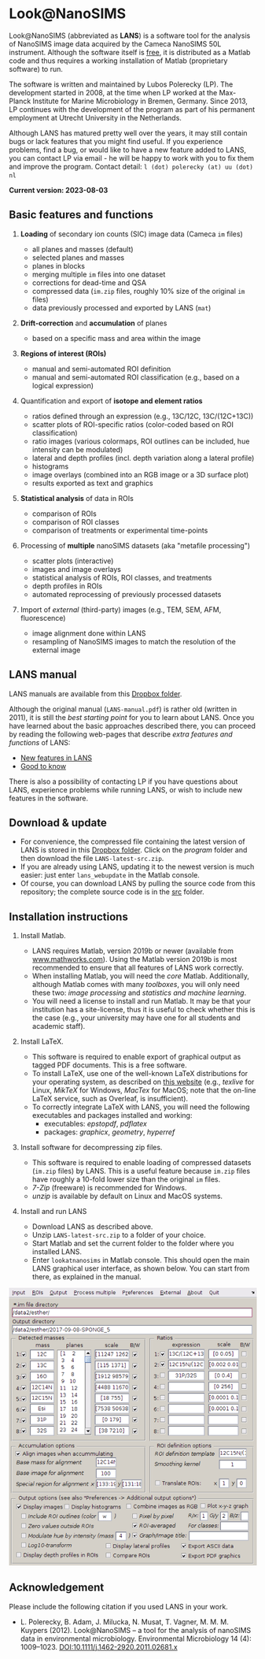 # Look@NanoSIMS

Look@NanoSIMS (abbreviated as **LANS**) is a software tool for the analysis of NanoSIMS image data acquired by the Cameca NanoSIMS 50L instrument. Although the software itself is [free](http://www.gnu.org/philosophy/free-sw.html), it is distributed as a Matlab code and thus requires a working installation of Matlab (proprietary software) to run.

The software is written and maintained by Lubos Polerecky (LP). The development started in 2008, at the time when LP worked at the Max-Planck Institute for Marine Microbiology in Bremen, Germany. Since 2013, LP continues with the development of the program as part of his permanent employment at Utrecht University in the Netherlands.

Although LANS has matured pretty well over the years, it may still contain bugs or lack features that you might find useful. If you experience problems, find a bug, or would like to have a new feature added to LANS, you can contact LP via email - he will be happy to work with you to fix them and improve the program. Contact detail: `l (dot) polerecky (at) uu (dot) nl`

**Current version: 2023-08-03**

## Basic features and functions

1. **Loading** of secondary ion counts (SIC) image data (Cameca `im` files)
   
    - all planes and masses (default)
    - selected planes and masses
    - planes in blocks
    - merging multiple `im` files into one dataset
    - corrections for dead-time and QSA
    - compressed data (`im.zip` files, roughly 10% size of the original `im` files)
    - data previously processed and exported by LANS (`mat`)

2. **Drift-correction** and **accumulation** of planes

    - based on a specific mass and area within the image

3. **Regions of interest (ROIs)**

    - manual and semi-automated ROI definition
    - manual and semi-automated ROI classification (e.g., based on a logical expression)

4. Quantification and export of **isotope and element ratios** 

    - ratios defined through an expression (e.g., 13C/12C, 13C/(12C+13C))
    - scatter plots of ROI-specific ratios (color-coded based on ROI classification)
    - ratio images (various colormaps, ROI outlines can be included, hue intensity can be modulated)
    - lateral and depth profiles (incl. depth variation along a lateral profile)
    - histograms
    - image overlays (combined into an RGB image or a 3D surface plot)
    - results exported as text and graphics

5. **Statistical analysis** of data in ROIs 
    
    - comparison of ROIs
    - comparison of ROI classes
    - comparison of treatments or experimental time-points

6. Processing of **multiple** nanoSIMS datasets (aka "metafile processing")

    - scatter plots (interactive)
    - images and image overlays
    - statistical analysis of ROIs, ROI classes, and treatments
    - depth profiles in ROIs
    - automated reprocessing of previously processed datasets

7. Import of *external* (third-party) images (e.g., TEM, SEM, AFM, fluorescence)

    - image alignment done within LANS
    - resampling of NanoSIMS images to match the resolution of the external image

## LANS manual

LANS manuals are available from this [Dropbox folder](https://www.dropbox.com/sh/gyss2uvv5ggu2vl/AABViAmt9WHryEP_xZBrCG_La?dl=0).

Although the original manual (`LANS-manual.pdf`) is rather old (written in 2011), it is still the *best starting point* for you to learn about LANS. Once you have learned about the basic approaches described there, you can proceed by reading the following web-pages that describe *extra features and functions* of LANS:

  - [New features in LANS](http://nanosims.geo.uu.nl/nanosims-wiki/doku.php/nanosims:lans_extras)
  - [Good to know](http://nanosims.geo.uu.nl/nanosims-wiki/doku.php/nanosims:lans_good_to_know) 
  
There is also a possibility of contacting LP if you have questions about LANS, experience problems while running LANS, or wish to include new features in the software.
  
## Download & update

  - For convenience, the compressed file containing the latest version of LANS is stored in this [Dropbox folder](https://www.dropbox.com/sh/gyss2uvv5ggu2vl/AABViAmt9WHryEP_xZBrCG_La?dl=0). Click on the *program* folder and then download the file `LANS-latest-src.zip`.
  - If you are already using LANS, updating it to the newest version is much easier: just enter `lans_webupdate` in the Matlab console.
  - Of course, you can download LANS by pulling the source code from this repository; the complete source code is in the [src](src) folder.

## Installation instructions

1. Install Matlab. 

    - LANS requires Matlab, version 2019b or newer (available from www.mathworks.com). Using the Matlab version 2019b is most recommended to ensure that all features of LANS work correctly.
    - When installing Matlab, you will need the *core* Matlab. Additionally, although Matlab comes with many *toolboxes*, you will only need these two: *image processing* and *statistics and machine learning*. 
    - You will need a license to install and run Matlab. It may be that your institution has a site-license, thus it is useful to check whether this is the case (e.g., your university may have one for all students and academic staff).

2. Install LaTeX. 
    
    - This software is required to enable export of graphical output as tagged PDF documents. This is a free software.
    - To install LaTeX, use one of the well-known LaTeX distributions for your operating system, as described on [this website](https://www.latex-project.org/get/) (e.g., *texlive* for Linux, *MikTeX* for Windows, *MacTex* for MacOS; note that the on-line LaTeX service, such as Overleaf, is insufficient).
    - To correctly integrate LaTeX with LANS, you will need the following executables and packages installed and working:
        - executables: *epstopdf*, *pdflatex*
        - packages: *graphicx*, *geometry*, *hyperref*
    
3. Install software for decompressing zip files.

	- This software is required to enable loading of compressed datasets (`im.zip` files) by LANS. This is a useful feature because `im.zip` files have roughly a 10-fold lower size than the original `im` files.
    - *7-Zip* (freeware) is recommended for Windows.
    - *unzip* is available by default on Linux and MacOS systems.

4. Install and run LANS

    - Download LANS as described above.
    - Unzip `LANS-latest-src.zip` to a folder of your choice. 
    - Start Matlab and set the current folder to the folder where you installed LANS.
    - Enter `lookatnanosims` in Matlab console. This should open the main LANS 
      graphical user interface, as shown below. You can start from there, as explained in the manual.

<center><img src="man/figures/lans-main-GUI.png"></img></center>

## Acknowledgement

Please include the following citation if you used LANS in your work. 

  - L. Polerecky, B. Adam, J. Milucka, N. Musat, T. Vagner, M. M. M. Kuypers (2012). 
Look@NanoSIMS – a tool for the analysis of nanoSIMS data in environmental microbiology. 
Environmental Microbiology 14 (4): 1009–1023.
[DOI:10.1111/j.1462-2920.2011.02681.x](http://onlinelibrary.wiley.com/doi/10.1111/j.1462-2920.2011.02681.x/abstract)

